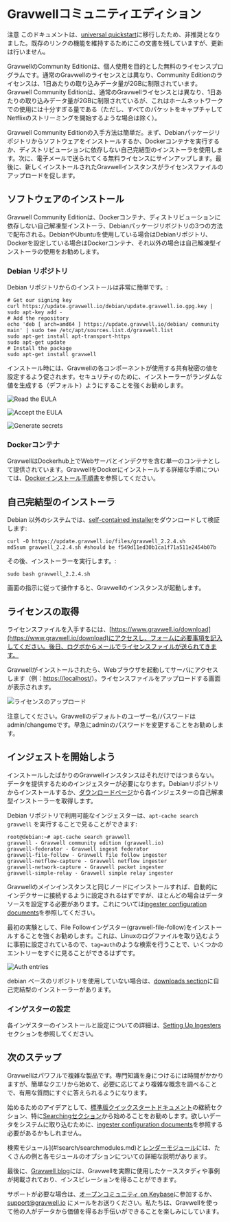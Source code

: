 # Gravwellコミュニティエディション

注意 このドキュメントは、[universal quickstart](#!quickstart/quickstart.md)に移行したため、非推奨となりました。既存のリンクの機能を維持するためにこの文書を残していますが、更新は行いません。

GravwellのCommunity Editionは、個人使用を目的とした無料のライセンスプログラムです。通常のGravwellのライセンスとは異なり、Community Editionのライセンスは、1日あたりの取り込みデータ量が2GBに制限されています。Gravwell Community Editionは、通常のGravwellライセンスとは異なり、1日あたりの取り込みデータ量が2GBに制限されているが、これはホームネットワークでの使用には十分すぎる量である（ただし、すべてのパケットをキャプチャしてNetflixのストリーミングを開始するような場合は除く）。

Gravwell Community Editionの入手方法は簡単だ。まず、Debianパッケージリポジトリからソフトウェアをインストールするか、Dockerコンテナを実行するか、ディストリビューションに依存しない自己完結型のインストーラを使用します。次に、電子メールで送られてくる無料ライセンスにサインアップします。最後に、新しくインストールされたGravwellインスタンスがライセンスファイルのアップロードを促します。

## ソフトウェアのインストール

Gravwell Community Editionは、Dockerコンテナ、ディストリビューションに依存しない自己解凍型インストーラ、Debianパッケージリポジトリの3つの方法で配布される。DebianやUbuntuを使用している場合はDebianリポジトリ、Dockerを設定している場合はDockerコンテナ、それ以外の場合は自己解凍型インストーラの使用をお勧めします。

### Debian リポジトリ

Debian リポジトリからのインストールは非常に簡単です。:

```
# Get our signing key
curl https://update.gravwell.io/debian/update.gravwell.io.gpg.key | sudo apt-key add -
# Add the repository
echo 'deb [ arch=amd64 ] https://update.gravwell.io/debian/ community main' | sudo tee /etc/apt/sources.list.d/gravwell.list
sudo apt-get install apt-transport-https
sudo apt-get update
# Install the package
sudo apt-get install gravwell
```

インストール時には、Gravwellの各コンポーネントが使用する共有秘密の値を設定するよう促されます。セキュリティのために、インストーラーがランダムな値を生成する（デフォルト）ようにすることを強くお勧めします。

![Read the EULA](eula.png)

![Accept the EULA](eula2.png)

![Generate secrets](secret-prompt.png)

### Dockerコンテナ

GravwellはDockerhub上でWebサーバとインデクサを含む単一のコンテナとして提供されています。GravwellをDockerにインストールする詳細な手順については、[Dockerインストール手順書](#!configuration/docker.md)を参照してください。

## 自己完結型のインストーラ

Debian 以外のシステムでは、[self-contained installer](https://update.gravwell.io/files/gravwell_2.2.4.sh)をダウンロードして検証します:

```
curl -O https://update.gravwell.io/files/gravwell_2.2.4.sh
md5sum gravwell_2.2.4.sh #should be f549d11ed30b1ca1f71a511e2454b07b
```

その後、インストーラーを実行します。:

```
sudo bash gravwell_2.2.4.sh
```

画面の指示に従って操作すると、Gravwellのインスタンスが起動します。

## ライセンスの取得

ライセンスファイルを入手するには、[https://www.gravwell.io/download](https://www.gravwell.io/download)にアクセスし、フォームに必要事項を記入してください。後日、ログボからメールでライセンスファイルが送られてきます。

Gravwellがインストールされたら、Webブラウザを起動してサーバにアクセスします（例：[https://localhost/](https://localhost/)）。ライセンスファイルをアップロードする画面が表示されます。

![ライセンスのアップロード](upload-license.png)

注意してください。Gravwellのデフォルトのユーザー名/パスワードはadmin/changemeです。早急にadminのパスワードを変更することをお勧めします。

## インジェストを開始しよう

インストールしたばかりのGravwellインスタンスはそれだけではつまらない。データを提供するためのインジェスターが必要になります。Debianリポジトリからインストールするか、[ダウンロードページ](downloads.md)から各インジェスターの自己解凍型インストーラーを取得します。

Debian リポジトリで利用可能なインジェスターは、`apt-cache search gravwell` を実行することで見ることができます:

```
root@debian:~# apt-cache search gravwell
gravwell - Gravwell community edition (gravwell.io)
gravwell-federator - Gravwell ingest federator
gravwell-file-follow - Gravwell file follow ingester
gravwell-netflow-capture - Gravwell netflow ingester
gravwell-network-capture - Gravwell packet ingester
gravwell-simple-relay - Gravwell simple relay ingester
```

Gravwellのメインインスタンスと同じノードにインストールすれば、自動的にインデクサーに接続するように設定されるはずですが、ほとんどの場合はデータソースを設定する必要があります。これについては[ingester configuration documents](#!ingesters/ingesters.md)を参照してください。

最初の実験として、File Followインゲスター(gravwell-file-follow)をインストールすることを強くお勧めします。これは、Linuxのログファイルを取り込むように事前に設定されているので、`tag=auth`のような検索を行うことで、いくつかのエントリーをすぐに見ることができるはずです。

![Auth entries](auth.png)

debian ベースのリポジトリを使用していない場合は、[downloads section](downloads.md)に自己完結型のインストーラーがあります。

### インゲスターの設定

各インゲスターのインストールと設定についての詳細は、[Setting Up Ingesters](/ingesters/ingesters.md)セクションを参照してください。

## 次のステップ

Gravwellはパワフルで複雑な製品です。専門知識を身につけるには時間がかかりますが、簡単なクエリから始めて、必要に応じてより複雑な概念を調べることで、有用な質問にすぐに答えられるようになります。

始めるためのアイデアとして、[標準版クイックスタートドキュメント](quickstart.md#Feeding_Data)の継続セクション、特に[Searchingセクション](quickstart.md#Searching)から始めることをお勧めします。欲しいデータをシステムに取り込むために、[ingester configuration documents](#!ingesters/ingesters.md)を参照する必要があるかもしれません。

検索モジュール](#!search/searchmodules.md)と[レンダーモジュール](#!search/rendermodules.md)には、たくさんの例と各モジュールのオプションについての詳細な説明があります。

最後に、[Gravwell blog](https://www.gravwell.io/blog)には、Gravwellを実際に使用したケーススタディや事例が掲載されており、インスピレーションを得ることができます。

サポートが必要な場合は、[オープンコミュニティ on Keybase](https://keybase.io/team/gravwell.community)に参加するか、support@gravwell.io にメールをお送りください。私たちは、Gravwellを使って他の人がデータから価値を得るお手伝いができることを楽しみにしています。

